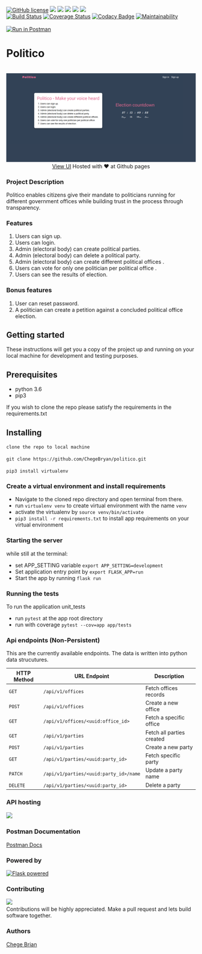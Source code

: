 [![GitHub
license](https://img.shields.io/github/license/ChegeBryan/politico.svg)](https://github.com/ChegeBryan/politico/blob/master/LICENSE)
![](https://img.shields.io/website-up-down-green-red/https/chegebryan.github.io/politico/UI/.svg?colorB=blue&style=flat)
![](https://img.shields.io/github/languages/count/ChegeBryan/politico.svg?style=flat)
![](https://img.shields.io/github/languages/top/ChegeBryan/politico.svg?colorB=blue&style=flat)
![](https://img.shields.io/github/repo-size/ChegeBryan/politico.svg?style=flat)
![](https://img.shields.io/badge/Andela%20Cohort-NB0--37-blue.svg)<br>
[![Build
Status](https://travis-ci.org/ChegeBryan/politico.svg?branch=develop)](https://travis-ci.org/ChegeBryan/politico)
[![Coverage
Status](https://coveralls.io/repos/github/ChegeBryan/politico/badge.svg?branch=develop)](https://coveralls.io/github/ChegeBryan/politico?branch=develop)
[![Codacy Badge](https://api.codacy.com/project/badge/Grade/1eeb18d72ffe4309812fd2ee5f9d0437)](https://www.codacy.com/app/ChegeBryan/politico?utm_source=github.com&amp;utm_medium=referral&amp;utm_content=ChegeBryan/politico&amp;utm_campaign=Badge_Grade)
[![Maintainability](https://api.codeclimate.com/v1/badges/3315f3314f723a7c6136/maintainability)](https://codeclimate.com/github/ChegeBryan/politico/maintainability)
<br><br>
[![Run in Postman](https://run.pstmn.io/button.svg)](https://app.getpostman.com/run-collection/19e7782e3b958da0d0a0)

# Politico
<p align=center>
<br>
<img src="./screenshot.png">
<a href="https://chegebryan.github.io/politico/UI">View UI</a> Hosted with ❤️ at Github pages
</br>

</p>

### Project Description
Politico enables citizens give their mandate to politicians running for
different government offices while building trust in the process through
transparency.

### Features
1. Users can sign up.
2. Users can login.
3. Admin (electoral body) can create political parties.
4. Admin (electoral body) can delete a political party.
5. Admin (electoral body) can create different political offices .
6. Users can vote for only one politician per political office .
7. Users can see the results of election.

### Bonus features
1. User can reset password.
2. A politician can create a petition against a concluded political office
   election.


## Getting started
These instructions will get you a copy of the project up and running on your local machine for development and testing purposes.

## Prerequisites

- python 3.6
- pip3

If you wish to clone the repo please satisfy the requirements in the requirements.txt

## Installing
```
clone the repo to local machine

git clone https://github.com/ChegeBryan/politico.git

pip3 install virtualenv

```
### Create a virtual environment and install requirements
- Navigate to the cloned repo directory and open terminal from there.
- run `virtualenv venv` to create virtual environment with the name `venv`
- activate the virtualenv by `source venv/bin/activate`
- `pip3 install -r requirements.txt` to install app requirements on your virtual environment

### Starting the server
while still at the terminal:
- set APP_SETTING variable `export APP_SETTING=development`
- Set application entry point by `export FLASK_APP=run`
- Start the app by running `flask run`

### Running the tests
To run the application unit_tests
- run `pytest` at the app root directory
- run with coverage `pytest --cov=app app/tests`

### Api endpoints (Non-Persistent)
This are the currently available endpoints. The data is written into python data
strucutures.

| HTTP Method   | URL Endpoint  | Description  |
| -------- | ------------------------------------ | ---------------- |
| `GET`    | `/api/v1/offices`                    | Fetch offices records |
| `POST`   | `/api/v1/offices`                    | Create a new office |
| `GET`    | `/api/v1/offices/<uuid:office_id>`    | Fetch a specific office |
| `GET`    | `/api/v1/parties`                    | Fetch all parties created |
| `POST`   | `/api/v1/parties`                    | Create a new party |
| `GET`    | `/api/v1/parties/<uuid:party_id>`      | Fetch specific party |
| `PATCH`  | `/api/v1/parties/<uuid:party_id>/name` | Update a party name |
| `DELETE` | `/api/v1/parties/<uuid:party_id>`      | Delete a party |

### API hosting
[![](https://img.shields.io/badge/Heroku-v1-blue.svg)](https://politico-cb.herokuapp.com)

### Postman Documentation
[Postman Docs](https://documenter.getpostman.com/view/4869820/RztoM8mV)

### Powered by

<a href="http://flask.pocoo.org/"><img
   src="http://flask.pocoo.org/static/badges/flask-powered.png"
   border="0"
   alt="Flask powered"
   title="Flask powered"></a>

### Contributing
![](https://img.shields.io/badge/PR%27s-Welcome-blue.svg)<br>Contributions will be highly appreciated. Make a pull request and lets build
software together.

### Authors
[Chege Brian](https://github.com/ChegeBryan)

